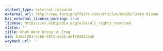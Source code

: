```yaml
---
content_type: external-resource
external_url: http://www.foreignaffairs.com/articles/60095/larry-diamond/what-went-wrong-in-iraq
has_external_license_warning: true
license: https://en.wikipedia.org/wiki/All_rights_reserved
status: ''
title: What Went Wrong in Iraq
uid: b10e1281-ecbb-49f2-aa35-aef88dd22aa0
wayback_url: ''
---
```

